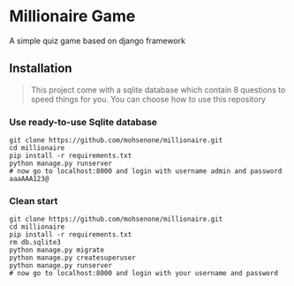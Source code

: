 # Millionaire Game
A simple quiz game based on django framework

## Installation
>This project come with a sqlite database which contain 8 questions to speed things for you. You can choose how to use this repository
### Use ready-to-use Sqlite database
```
git clone https://github.com/mohsenone/millionaire.git
cd millionaire
pip install -r requirements.txt
python manage.py runserver
# now go to localhost:8000 and login with username admin and password aaaAAA123@
```

### Clean start
```
git clone https://github.com/mohsenone/millionaire.git
cd millionaire
pip install -r requirements.txt
rm db.sqlite3
python manage.py migrate
python manage.py createsuperuser
python manage.py runserver
# now go to localhost:8000 and login with your username and password
```